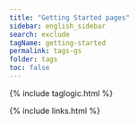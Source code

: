 ```yaml
---
title: "Getting Started pages"
sidebar: english_sidebar
search: exclude
tagName: getting-started
permalink: tags-gs
folder: tags
toc: false
---
```

{% include taglogic.html %}

{% include links.html %}
